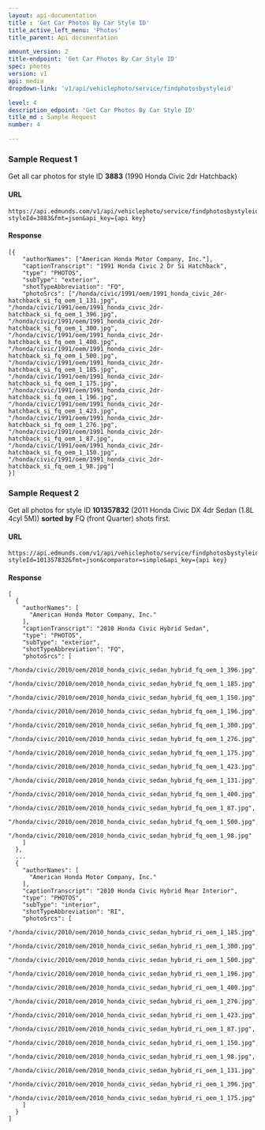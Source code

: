 ```yaml
---
layout: api-documentation
title : 'Get Car Photos By Car Style ID'
title_active_left_menu: 'Photos'
title_parent: Api documentation

amount_version: 2
title-endpoint: 'Get Car Photos By Car Style ID'
spec: photos
version: v1
api: media
dropdown-link: 'v1/api/vehiclephoto/service/findphotosbystyleid'

level: 4
description_edpoint: 'Get Car Photos By Car Style ID'
title_md : Sample Request
number: 4

---
```


### Sample Request 1

Get all car photos for style ID **3883** (1990 Honda Civic 2dr Hatchback)

#### URL

	https://api.edmunds.com/v1/api/vehiclephoto/service/findphotosbystyleid?styleId=3883&fmt=json&api_key={api key}
	
#### Response

	[{
	    "authorNames": ["American Honda Motor Company, Inc."],
	    "captionTranscript": "1991 Honda Civic 2 Dr Si Hatchback",
	    "type": "PHOTOS",
	    "subType": "exterior",
	    "shotTypeAbbreviation": "FQ",
	    "photoSrcs": ["/honda/civic/1991/oem/1991_honda_civic_2dr-hatchback_si_fq_oem_1_131.jpg", "/honda/civic/1991/oem/1991_honda_civic_2dr-hatchback_si_fq_oem_1_396.jpg", "/honda/civic/1991/oem/1991_honda_civic_2dr-hatchback_si_fq_oem_1_300.jpg", "/honda/civic/1991/oem/1991_honda_civic_2dr-hatchback_si_fq_oem_1_400.jpg", "/honda/civic/1991/oem/1991_honda_civic_2dr-hatchback_si_fq_oem_1_500.jpg", "/honda/civic/1991/oem/1991_honda_civic_2dr-hatchback_si_fq_oem_1_185.jpg", "/honda/civic/1991/oem/1991_honda_civic_2dr-hatchback_si_fq_oem_1_175.jpg", "/honda/civic/1991/oem/1991_honda_civic_2dr-hatchback_si_fq_oem_1_196.jpg", "/honda/civic/1991/oem/1991_honda_civic_2dr-hatchback_si_fq_oem_1_423.jpg", "/honda/civic/1991/oem/1991_honda_civic_2dr-hatchback_si_fq_oem_1_276.jpg", "/honda/civic/1991/oem/1991_honda_civic_2dr-hatchback_si_fq_oem_1_87.jpg", "/honda/civic/1991/oem/1991_honda_civic_2dr-hatchback_si_fq_oem_1_150.jpg", "/honda/civic/1991/oem/1991_honda_civic_2dr-hatchback_si_fq_oem_1_98.jpg"]
	}]
	
### Sample Request 2

Get all photos for style ID **101357832** (2011 Honda Civic DX 4dr Sedan (1.8L 4cyl 5M)) **sorted by** FQ (front Quarter) shots first.

#### URL

	https://api.edmunds.com/v1/api/vehiclephoto/service/findphotosbystyleid?styleId=101357832&fmt=json&comparator=simple&api_key={api key}

#### Response

	[
	  {
	    "authorNames": [
	      "American Honda Motor Company, Inc."
	    ],
	    "captionTranscript": "2010 Honda Civic Hybrid Sedan",
	    "type": "PHOTOS",
	    "subType": "exterior",
	    "shotTypeAbbreviation": "FQ",
	    "photoSrcs": [
	      "/honda/civic/2010/oem/2010_honda_civic_sedan_hybrid_fq_oem_1_396.jpg",
	      "/honda/civic/2010/oem/2010_honda_civic_sedan_hybrid_fq_oem_1_185.jpg",
	      "/honda/civic/2010/oem/2010_honda_civic_sedan_hybrid_fq_oem_1_150.jpg",
	      "/honda/civic/2010/oem/2010_honda_civic_sedan_hybrid_fq_oem_1_196.jpg",
	      "/honda/civic/2010/oem/2010_honda_civic_sedan_hybrid_fq_oem_1_300.jpg",
	      "/honda/civic/2010/oem/2010_honda_civic_sedan_hybrid_fq_oem_1_276.jpg",
	      "/honda/civic/2010/oem/2010_honda_civic_sedan_hybrid_fq_oem_1_175.jpg",
	      "/honda/civic/2010/oem/2010_honda_civic_sedan_hybrid_fq_oem_1_423.jpg",
	      "/honda/civic/2010/oem/2010_honda_civic_sedan_hybrid_fq_oem_1_131.jpg",
	      "/honda/civic/2010/oem/2010_honda_civic_sedan_hybrid_fq_oem_1_400.jpg",
	      "/honda/civic/2010/oem/2010_honda_civic_sedan_hybrid_fq_oem_1_87.jpg",
	      "/honda/civic/2010/oem/2010_honda_civic_sedan_hybrid_fq_oem_1_500.jpg",
	      "/honda/civic/2010/oem/2010_honda_civic_sedan_hybrid_fq_oem_1_98.jpg"
	    ]
	  },
	  ...
	  {
	    "authorNames": [
	      "American Honda Motor Company, Inc."
	    ],
	    "captionTranscript": "2010 Honda Civic Hybrid Rear Interior",
	    "type": "PHOTOS",
	    "subType": "interior",
	    "shotTypeAbbreviation": "RI",
	    "photoSrcs": [
	      "/honda/civic/2010/oem/2010_honda_civic_sedan_hybrid_ri_oem_1_185.jpg",
	      "/honda/civic/2010/oem/2010_honda_civic_sedan_hybrid_ri_oem_1_300.jpg",
	      "/honda/civic/2010/oem/2010_honda_civic_sedan_hybrid_ri_oem_1_500.jpg",
	      "/honda/civic/2010/oem/2010_honda_civic_sedan_hybrid_ri_oem_1_196.jpg",
	      "/honda/civic/2010/oem/2010_honda_civic_sedan_hybrid_ri_oem_1_400.jpg",
	      "/honda/civic/2010/oem/2010_honda_civic_sedan_hybrid_ri_oem_1_276.jpg",
	      "/honda/civic/2010/oem/2010_honda_civic_sedan_hybrid_ri_oem_1_423.jpg",
	      "/honda/civic/2010/oem/2010_honda_civic_sedan_hybrid_ri_oem_1_87.jpg",
	      "/honda/civic/2010/oem/2010_honda_civic_sedan_hybrid_ri_oem_1_150.jpg",
	      "/honda/civic/2010/oem/2010_honda_civic_sedan_hybrid_ri_oem_1_98.jpg",
	      "/honda/civic/2010/oem/2010_honda_civic_sedan_hybrid_ri_oem_1_131.jpg",
	      "/honda/civic/2010/oem/2010_honda_civic_sedan_hybrid_ri_oem_1_396.jpg",
	      "/honda/civic/2010/oem/2010_honda_civic_sedan_hybrid_ri_oem_1_175.jpg"
	    ]
	  }
	]